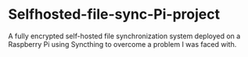 # Selfhosted-file-sync-Pi-project
A fully encrypted self-hosted file synchronization system deployed on a Raspberry Pi using Syncthing to overcome a problem I was faced with.
